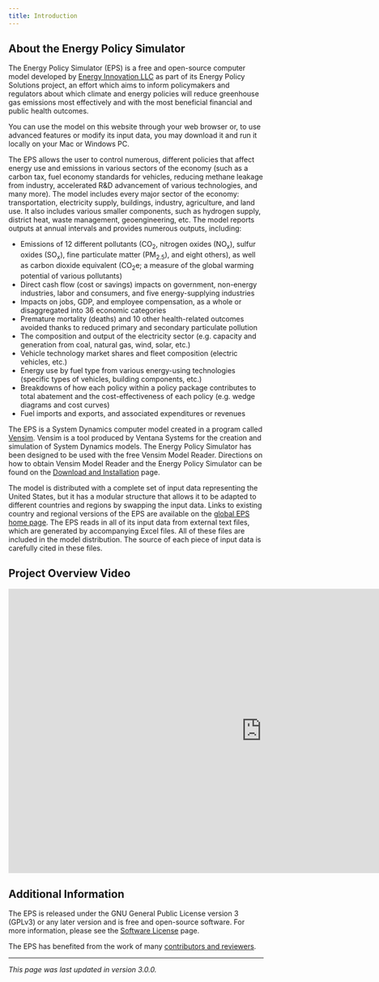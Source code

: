 ```yaml
---
title: Introduction
---
```

## About the Energy Policy Simulator

The Energy Policy Simulator (EPS) is a free and open-source computer model developed by [Energy Innovation LLC](https://energyinnovation.org/) as part of its Energy Policy Solutions project, an effort which aims to inform policymakers and regulators about which climate and energy policies will reduce greenhouse gas emissions most effectively and with the most beneficial financial and public health outcomes.

You can use the model on this website through your web browser or, to use advanced features or modify its input data, you may download it and run it locally on your Mac or Windows PC.

The EPS allows the user to control numerous, different policies that affect energy use and emissions in various sectors of the economy (such as a carbon tax, fuel economy standards for vehicles, reducing methane leakage from industry, accelerated R&D advancement of various technologies, and many more).  The model includes every major sector of the economy: transportation, electricity supply, buildings, industry, agriculture, and land use.  It also includes various smaller components, such as hydrogen supply, district heat, waste management, geoengineering, etc.  The model reports outputs at annual intervals and provides numerous outputs, including:

* Emissions of 12 different pollutants (CO<sub>2</sub>, nitrogen oxides (NO<sub>x</sub>), sulfur oxides (SO<sub>x</sub>), fine particulate matter (PM<sub>2.5</sub>), and eight others), as well as carbon dioxide equivalent (CO<sub>2</sub>e; a measure of the global warming potential of various pollutants)
* Direct cash flow (cost or savings) impacts on government, non-energy industries, labor and consumers, and five energy-supplying industries
* Impacts on jobs, GDP, and employee compensation, as a whole or disaggregated into 36 economic categories
* Premature mortality (deaths) and 10 other health-related outcomes avoided thanks to reduced primary and secondary particulate pollution
* The composition and output of the electricity sector (e.g. capacity and generation from coal, natural gas, wind, solar, etc.)
* Vehicle technology market shares and fleet composition (electric vehicles, etc.)
* Energy use by fuel type from various energy-using technologies (specific types of vehicles, building components, etc.)
* Breakdowns of how each policy within a policy package contributes to total abatement and the cost-effectiveness of each policy (e.g. wedge diagrams and cost curves)
* Fuel imports and exports, and associated expenditures or revenues

The EPS is a System Dynamics computer model created in a program called [Vensim](http://vensim.com/).  Vensim is a tool produced by Ventana Systems for the creation and simulation of System Dynamics models.  The Energy Policy Simulator has been designed to be used with the free Vensim Model Reader.  Directions on how to obtain Vensim Model Reader and the Energy Policy Simulator can be found on the [Download and Installation](download) page.

The model is distributed with a complete set of input data representing the United States, but it has a modular structure that allows it to be adapted to different countries and regions by swapping the input data.  Links to existing country and regional versions of the EPS are available on the [global EPS home page](https://energypolicy.solutions).  The EPS reads in all of its input data from external text files, which are generated by accompanying Excel files.  All of these files are included in the model distribution.  The source of each piece of input data is carefully cited in these files.

## Project Overview Video
<iframe width="1000" height="562" src="https://www.youtube.com/embed/LuP6vUhrDx8" frameborder="0" allow="autoplay; encrypted-media" allowfullscreen></iframe>

## Additional Information

The EPS is released under the GNU General Public License version 3 (GPLv3) or any later version and is free and open-source software.  For more information, please see the [Software License](software-license) page.

The EPS has benefited from the work of many [contributors and reviewers](acknowledgement).

---
*This page was last updated in version 3.0.0.*
